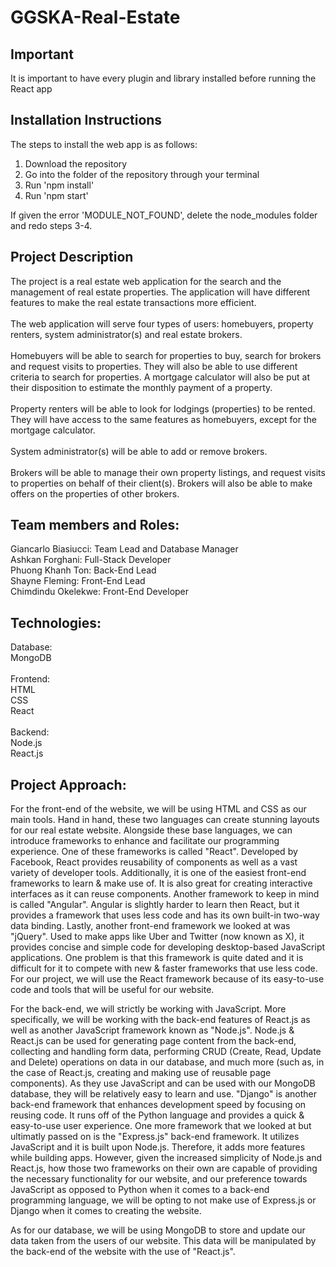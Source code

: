 # GGSKA-Real-Estate

## Important

It is important to have every plugin and library installed before running the React app

## Installation Instructions
The steps to install the web app is as follows:
1. Download the repository
2. Go into the folder of the repository through your terminal
3. Run 'npm install'
4. Run 'npm start'

If given the error 'MODULE_NOT_FOUND', delete the node_modules folder and redo steps 3-4. 

## Project Description
The project is a real estate web application for the search and the management of real estate properties. The application will have different features to make the real estate transactions more efficient.\
\
The web application will serve four types of users: homebuyers, property renters, system administrator(s) and real estate brokers.\
\
Homebuyers will be able to search for properties to buy, search for brokers and request visits to properties. They will also be able to use different criteria to search for properties. A mortgage calculator will also be put at their disposition to estimate the monthly payment of a property. \
\
Property renters will be able to look for lodgings (properties) to be rented. They will have access to the same features as homebuyers, except for the mortgage calculator. \
\
System administrator(s) will be able to add or remove brokers.\
\
Brokers will be able to manage their own property listings, and request visits to properties on behalf of their client(s). Brokers will also be able to make offers on the properties of other brokers. 



## Team members and Roles:
Giancarlo Biasiucci: Team Lead and Database Manager \
Ashkan Forghani: Full-Stack Developer \
Phuong Khanh Ton: Back-End Lead \
Shayne Fleming: Front-End Lead \
Chimdindu Okelekwe: Front-End Developer

## Technologies:

Database:\
MongoDB\
\
Frontend:\
HTML\
CSS\
React\
\
Backend:\
Node.js\
React.js


## Project Approach: 
For the front-end of the website, we will be using HTML and CSS as our main tools. Hand in hand, these two languages can create stunning layouts for our real estate website. Alongside these base languages, we can introduce frameworks to enhance and facilitate our programming experience. One of these frameworks is called "React". Developed by Facebook, React provides reusability of components as well as a vast variety of developer tools. Additionally, it is one of the easiest front-end frameworks to learn & make use of. It is also great for creating interactive interfaces as it can reuse components. Another framework to keep in mind is called "Angular". Angular is slightly harder to learn then React, but it provides a framework that uses less code and has its own built-in two-way data binding. Lastly, another front-end framework we looked at was "jQuery". Used to make apps like Uber and Twitter (now known as X), it provides concise and simple code for developing desktop-based JavaScript applications. One problem is that this framework is quite dated and it is difficult for it to compete with new & faster frameworks that use less code. For our project, we will use the React framework because of its easy-to-use code and tools that will be useful for our website.

For the back-end, we will strictly be working with JavaScript. More specifically, we will be working with the back-end features of React.js as well as another JavaScript framework known as "Node.js". Node.js & React.js can be used for generating page content from the back-end, collecting and handling form data, performing CRUD (Create, Read, Update and Delete) operations on data in our database, and much more (such as, in the case of React.js, creating and making use of reusable page components). As they use JavaScript and can be used with our MongoDB database, they will be relatively easy to learn and use. "Django" is another back-end framework that enhances development speed by focusing on reusing code. It runs off of the Python language and provides a quick & easy-to-use user experience. One more framework that we looked at but ultimatly passed on is the "Express.js" back-end framework. It utilizes JavaScript and it is built upon Node.js. Therefore, it adds more features while building apps. However, given the increased simplicity of Node.js and React.js, how those two frameworks on their own are capable of providing the necessary functionality for our website, and our preference towards JavaScript as opposed to Python when it comes to a back-end programming language, we will be opting to not make use of Express.js or Django when it comes to creating the website.

As for our database, we will be using MongoDB to store and update our data taken from the users of our website. This data will be manipulated by the back-end of the website with the use of "React.js".




